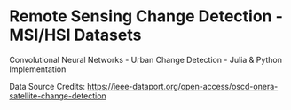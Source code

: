 # Remote Sensing Change Detection - MSI/HSI Datasets

Convolutional Neural Networks - Urban Change Detection - Julia & Python Implementation 



Data Source Credits: https://ieee-dataport.org/open-access/oscd-onera-satellite-change-detection
